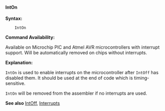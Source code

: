 <div class="section">

<div class="titlepage">

<div>

<div>

#### <span id="inton"></span>IntOn

</div>

</div>

</div>

<span class="strong">**Syntax:**</span>

``` screen
    IntOn
```

<span class="strong">**Command Availability:**</span>

Available on Microchip PIC and Atmel AVR microcontrollers with interrupt
support. Will be automatically removed on chips without interrupts.

<span class="strong">**Explanation:**</span>

`IntOn` is used to enable interrupts on the microcontroller after
`IntOff` has disabled them. It should be used at the end of code which
is timing-sensitive.

`IntOn` will be removed from the assembler if no interrupts are used.

<span class="strong">**See also**</span>
<a href="intoff" class="link" title="IntOff">IntOff</a>,
<a href="interrupts_overview" class="link" title="Interrupts overview">Interrupts</a>

</div>
